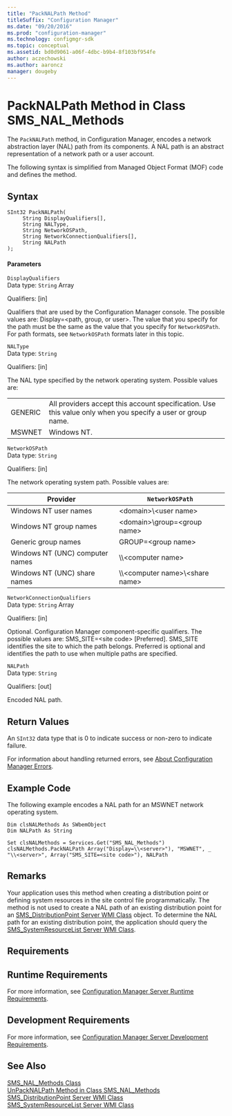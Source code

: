 ```yaml
---
title: "PackNALPath Method"
titleSuffix: "Configuration Manager"
ms.date: "09/20/2016"
ms.prod: "configuration-manager"
ms.technology: configmgr-sdk
ms.topic: conceptual
ms.assetid: bd0d9061-a06f-4dbc-b9b4-8f103bf954fe
author: aczechowski
ms.author: aaroncz
manager: dougeby
---
```

# PackNALPath Method in Class SMS_NAL_Methods
The `PackNALPath` method, in Configuration Manager, encodes a network abstraction layer (NAL) path from its components. A NAL path is an abstract representation of a network path or a user account.  

 The following syntax is simplified from Managed Object Format (MOF) code and defines the method.  

## Syntax  

```  
SInt32 PackNALPath(  
     String DisplayQualifiers[],  
     String NALType,   
     String NetworkOSPath,   
     String NetworkConnectionQualifiers[],  
     String NALPath  
);  
```  

#### Parameters  
 `DisplayQualifiers`  
 Data type: `String` Array  

 Qualifiers: [in]  

 Qualifiers that are used by the Configuration Manager console. The possible values are: Display=\<path, group, or user>. The value that you specify for the path must be the same as the value that you specify for `NetworkOSPath`. For path formats, see `NetworkOSPath` formats later in this topic.  

 `NALType`  
 Data type: `String`  

 Qualifiers: [in]  

 The NAL type specified by the network operating system. Possible values are:  

|||  
|-|-|  
|GENERIC|All providers accept this account specification. Use this value only when you specify a user or group name.|  
|MSWNET|Windows NT.|  

 `NetworkOSPath`  
 Data type: `String`  

 Qualifiers: [in]  

 The network operating system path. Possible values are:  

|Provider|`NetworkOSPath`|  
|--------------|---------------------|  
|Windows NT user names|\<domain>\\<user name\>|  
|Windows NT group names|\<domain>\group=\<group name>|  
|Generic group names|GROUP=\<group name>|  
|Windows NT (UNC) computer names|\\\\<computer name\>|  
|Windows NT (UNC) share names|\\\\<computer name\>\\<share name\>|  

 `NetworkConnectionQualifiers`  
 Data type: `String` Array  

 Qualifiers: [in]  

 Optional. Configuration Manager component-specific qualifiers. The possible values are: SMS_SITE=\<site code> [Preferred]. SMS_SITE identifies the site to which the path belongs. Preferred is optional and identifies the path to use when multiple paths are specified.  

 `NALPath`  
 Data type: `String`  

 Qualifiers: [out]  

 Encoded NAL path.  

## Return Values  
 An `SInt32` data type that is 0 to indicate success or non-zero to indicate failure.  

 For information about handling returned errors, see [About Configuration Manager Errors](../../../develop/core/understand/about-configuration-manager-errors.md).  

## Example Code  
 The following example encodes a NAL path for an MSWNET network operating system.  

```  
Dim clsNALMethods As SWbemObject  
Dim NALPath As String  

Set clsNALMethods = Services.Get("SMS_NAL_Methods")  
clsNALMethods.PackNALPath Array("Display=\\<server>"), "MSWNET", _  
"\\<server>", Array("SMS_SITE=<site code>"), NALPath  
```  

## Remarks  
 Your application uses this method when creating a distribution point or defining system resources in the site control file programmatically. The method is not used to create a NAL path of an existing distribution point for an [SMS_DistributionPoint Server WMI Class](../../../develop/reference/core/servers/configure/sms_distributionpoint-server-wmi-class.md) object. To determine the NAL path for an existing distribution point, the application should query the [SMS_SystemResourceList Server WMI Class](../../../develop/reference/core/servers/configure/sms_systemresourcelist-server-wmi-class.md).  

## Requirements  

## Runtime Requirements  
 For more information, see [Configuration Manager Server Runtime Requirements](../../../develop/core/reqs/server-runtime-requirements.md).  

## Development Requirements  
 For more information, see [Configuration Manager Server Development Requirements](../../../develop/core/reqs/server-development-requirements.md).  

## See Also  
 [SMS_NAL_Methods Class](../../../develop/reference/misc/sms_nal_methods-server-wmi-class.md)   
 [UnPackNALPath Method in Class SMS_NAL_Methods](../../../develop/reference/misc/unpacknalpath-method-in-class-sms_nal_methods.md)   
 [SMS_DistributionPoint Server WMI Class](../../../develop/reference/core/servers/configure/sms_distributionpoint-server-wmi-class.md)   
 [SMS_SystemResourceList Server WMI Class](../../../develop/reference/core/servers/configure/sms_systemresourcelist-server-wmi-class.md)
